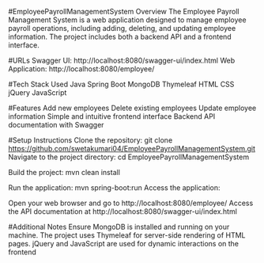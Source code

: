 #EmployeePayrollManagementSystem
Overview
The Employee Payroll Management System is a web application designed to manage employee payroll operations, including adding, deleting, and updating employee information. The project includes both a backend API and a frontend interface.

#URLs
Swagger UI: http://localhost:8080/swagger-ui/index.html
Web Application: http://localhost:8080/employee/

#Tech Stack Used
Java
Spring Boot
MongoDB
Thymeleaf
HTML
CSS
jQuery
JavaScript

#Features
Add new employees
Delete existing employees
Update employee information
Simple and intuitive frontend interface
Backend API documentation with Swagger

#Setup Instructions
Clone the repository:
git clone https://github.com/swetakumari04/EmployeePayrollManagementSystem.git
Navigate to the project directory:
cd EmployeePayrollManagementSystem

Build the project:
mvn clean install

Run the application:
mvn spring-boot:run
Access the application:

Open your web browser and go to http://localhost:8080/employee/
Access the API documentation at http://localhost:8080/swagger-ui/index.html

#Additional Notes
Ensure MongoDB is installed and running on your machine.
The project uses Thymeleaf for server-side rendering of HTML pages.
jQuery and JavaScript are used for dynamic interactions on the frontend
